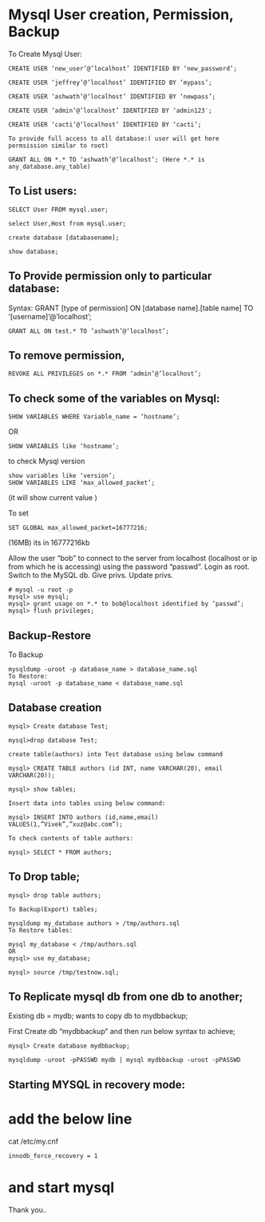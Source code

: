 
# Mysql User creation, Permission, Backup
To Create Mysql User:
```shell
CREATE USER ‘new_user’@’localhost’ IDENTIFIED BY ‘new_password’;

CREATE USER ‘jeffrey’@’localhost’ IDENTIFIED BY ‘mypass’;

CREATE USER ‘ashwath’@‘localhost’ IDENTIFIED BY ‘newpass’;

CREATE USER ‘admin’@’localhost’ IDENTIFIED BY ‘admin123′;

CREATE USER ‘cacti’@‘localhost’ IDENTIFIED BY ‘cacti’;

To provide full access to all database:( user will get here permsission similar to root)

GRANT ALL ON *.* TO ‘ashwath’@‘localhost’; (Here *.* is any_database.any_table)
```
 

## To List users:
```shell
SELECT User FROM mysql.user;

select User,Host from mysql.user;

create database [databasename];

show database;
```

## To Provide permission only to particular database:

Syntax: GRANT [type of permission] ON [database name].[table name] TO ‘[username]’@’localhost’;
```shell
GRANT ALL ON test.* TO ‘ashwath’@‘localhost’;
```
 

## To remove permission,

```shell
REVOKE ALL PRIVILEGES on *.* FROM ‘admin’@’localhost’;
```

 

## To check some of the variables on Mysql:

`SHOW VARIABLES WHERE Variable_name = ‘hostname’;`

OR

`SHOW VARIABLES like ‘hostname’;`

to check Mysql version

```shell
show variables like ‘version’;
SHOW VARIABLES LIKE ‘max_allowed_packet’;
```
 (it will show current value )

To set
```shell
SET GLOBAL max_allowed_packet=16777216;
```
(16MB) its in 16777216kb
 

Allow the user “bob” to connect to the server from localhost (localhost or ip from which he is accessing) using the password “passwd”. Login as root. Switch to the MySQL db. Give privs. Update privs.
```shell
# mysql -u root -p
mysql> use mysql;
mysql> grant usage on *.* to bob@localhost identified by ‘passwd’;
mysql> flush privileges;
```
## Backup-Restore

To Backup
```shell
mysqldump -uroot -p database_name > database_name.sql
To Restore:
mysql -uroot -p database_name < database_name.sql
```

## Database creation
```shell
mysql> Create database Test;

mysql>drop database Test;

create table(authors) into Test database using below command

mysql> CREATE TABLE authors (id INT, name VARCHAR(20), email VARCHAR(20));

mysql> show tables;

Insert data into tables using below command:

mysql> INSERT INTO authors (id,name,email) VALUES(1,”Vivek”,”xuz@abc.com”);

To check contents of table authors:

mysql> SELECT * FROM authors;
```


## To Drop table;


```shell
mysql> drop table authors;

To Backup(Export) tables;

mysqldump my_database authors > /tmp/authors.sql
To Restore tables:

mysql my_database < /tmp/authors.sql
OR
mysql> use my_database;

mysql> source /tmp/testnow.sql;
```


## To Replicate mysql db from one db to another;

Existing db = mydb; wants to copy db to mydbbackup;

First Create db “mydbbackup” and then run below syntax  to achieve;
```shell
mysql> Create database mydbbackup;

mysqldump -uroot -pPASSWD mydb | mysql mydbbackup -uroot -pPASSWD
```

## Starting MYSQL in recovery mode:


# add the below line
cat /etc/my.cnf
```shell
innodb_force_recovery = 1
```

# and start mysql

Thank you..
